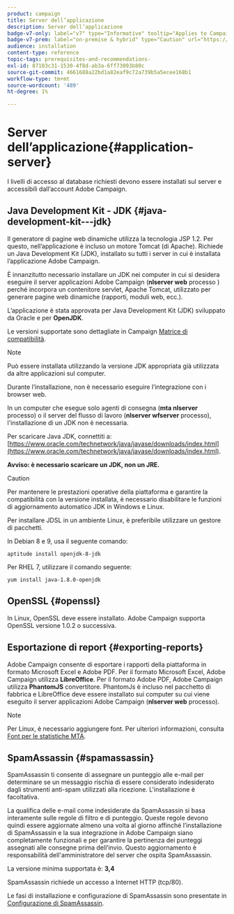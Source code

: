```yaml
---
product: campaign
title: Server dell’applicazione
description: Server dell’applicazione
badge-v7-only: label="v7" type="Informative" tooltip="Applies to Campaign Classic v7 only"
badge-v7-prem: label="on-premise & hybrid" type="Caution" url="https://experienceleague.adobe.com/docs/campaign-classic/using/installing-campaign-classic/architecture-and-hosting-models/hosting-models-lp/hosting-models.html" tooltip="Applies to on-premise and hybrid deployments only"
audience: installation
content-type: reference
topic-tags: prerequisites-and-recommendations-
exl-id: 87103c31-1530-4f8d-ab3a-6ff73093b80c
source-git-commit: 4661688a22bd1a82eaf9c72a739b5a5ecee168b1
workflow-type: tm+mt
source-wordcount: '489'
ht-degree: 1%

---
```


# Server dell’applicazione{#application-server}



I livelli di accesso al database richiesti devono essere installati sul server e accessibili dall’account Adobe Campaign.

## Java Development Kit - JDK {#java-development-kit---jdk}

Il generatore di pagine web dinamiche utilizza la tecnologia JSP 1.2. Per questo, nell’applicazione è incluso un motore Tomcat (di Apache). Richiede un Java Development Kit (JDK), installato su tutti i server in cui è installata l’applicazione Adobe Campaign.

È innanzitutto necessario installare un JDK nei computer in cui si desidera eseguire il server applicazioni Adobe Campaign (**nlserver web** processo ) perché incorpora un contenitore servlet, Apache Tomcat, utilizzato per generare pagine web dinamiche (rapporti, moduli web, ecc.).

L’applicazione è stata approvata per Java Development Kit (JDK) sviluppato da Oracle e per **OpenJDK**.

Le versioni supportate sono dettagliate in Campaign [Matrice di compatibilità](../../rn/using/compatibility-matrix.md).

>[!NOTE]
>
>Può essere installata utilizzando la versione JDK appropriata già utilizzata da altre applicazioni sul computer.
>  
>Durante l’installazione, non è necessario eseguire l’integrazione con i browser web.
>
>In un computer che esegue solo agenti di consegna (**mta nlserver** processo) o il server del flusso di lavoro (**nlserver wfserver** processo), l&#39;installazione di un JDK non è necessaria.

Per scaricare Java JDK, connettiti a: [https://www.oracle.com/technetwork/java/javase/downloads/index.html](https://www.oracle.com/technetwork/java/javase/downloads/index.html).

**Avviso: è necessario scaricare un JDK, non un JRE.**

>[!CAUTION]
>
>Per mantenere le prestazioni operative della piattaforma e garantire la compatibilità con la versione installata, è necessario disabilitare le funzioni di aggiornamento automatico JDK in Windows e Linux.

Per installare JDSL in un ambiente Linux, è preferibile utilizzare un gestore di pacchetti.

In Debian 8 e 9, usa il seguente comando:

```
aptitude install openjdk-8-jdk
```

Per RHEL 7, utilizzare il comando seguente:

```
yum install java-1.8.0-openjdk
```

## OpenSSL {#openssl}

In Linux, OpenSSL deve essere installato. Adobe Campaign supporta OpenSSL versione 1.0.2 o successiva.

## Esportazione di report {#exporting-reports}

Adobe Campaign consente di esportare i rapporti della piattaforma in formato Microsoft Excel e Adobe PDF. Per il formato Microsoft Excel, Adobe Campaign utilizza **LibreOffice**. Per il formato Adobe PDF, Adobe Campaign utilizza **PhantomJS** convertitore. PhantomJs è incluso nel pacchetto di fabbrica e LibreOffice deve essere installato sui computer su cui viene eseguito il server applicazioni Adobe Campaign (**nlserver web** processo).

>[!NOTE]
>
>Per Linux, è necessario aggiungere font. Per ulteriori informazioni, consulta [Font per le statistiche MTA](../../installation/using/prerequisites-of-campaign-installation-in-linux.md#fonts-for-mta-statistics).

## SpamAssassin {#spamassassin}

SpamAssassin ti consente di assegnare un punteggio alle e-mail per determinare se un messaggio rischia di essere considerato indesiderato dagli strumenti anti-spam utilizzati alla ricezione. L&#39;installazione è facoltativa.

La qualifica delle e-mail come indesiderate da SpamAssassin si basa interamente sulle regole di filtro e di punteggio. Queste regole devono quindi essere aggiornate almeno una volta al giorno affinché l’installazione di SpamAssassin e la sua integrazione in Adobe Campaign siano completamente funzionali e per garantire la pertinenza dei punteggi assegnati alle consegne prima dell’invio. Questo aggiornamento è responsabilità dell&#39;amministratore del server che ospita SpamAssassin.

La versione minima supportata è: **3,4**

SpamAssassin richiede un accesso a Internet HTTP (tcp/80).

Le fasi di installazione e configurazione di SpamAssassin sono presentate in [Configurazione di SpamAssassin](../../installation/using/configuring-spamassassin.md).
